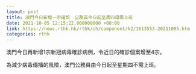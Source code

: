 ```yaml
---
layout: post
title: 澳門今日新增一宗確診　公務員今日起至周四毋需上班
date: 2021-10-05 12:15:22.000000000 +08:00
link: https://news.rthk.hk/rthk/ch/component/k2/1613553-20211005.htm
categories: rthk
---
```


澳門今日再新增1宗新冠病毒確診病例，令近日的確診個案增至4宗。

為減少病毒傳播的風險，澳門公務員由今日起至星期四不需上班。
